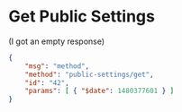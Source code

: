 # Get Public Settings

(I got an empty response)

```json
{
    "msg": "method",
    "method": "public-settings/get",
    "id": "42",
    "params": [ { "$date": 1480377601 } ]
}
```